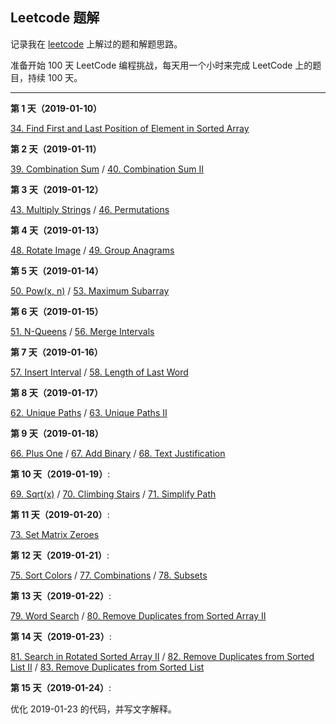 ## Leetcode 题解

记录我在 [leetcode](https://leetcode.com) 上解过的题和解题思路。

准备开始 100 天 LeetCode 编程挑战，每天用一个小时来完成 LeetCode 上的题目，持续 100 天。

---

**第 1 天（2019-01-10）** 

[34. Find First and Last Position of Element in Sorted Array](./solution/034-find-first-and-last-position-of-element-in-sorted-array.md)

**第 2 天（2019-01-11）** 

[39. Combination Sum](./solution/039-combination-sum.md) / [40. Combination Sum II](./solution/040-combination-sum-ii.md)

**第 3 天（2019-01-12）** 

[43. Multiply Strings](./solution/043-multiply-strings.md) / [46. Permutations](./solution/046-permutations.md)

**第 4 天（2019-01-13）**

[48. Rotate Image](./solution/048-rotate-image.md) / [49. Group Anagrams](./solution/049-group-anagrams.md)

**第 5 天（2019-01-14）**

[50. Pow(x, n)](./solution/050-powx-n.md) / [53. Maximum Subarray](./solution/053-maximum-subarray.md)

**第 6 天（2019-01-15）**

[51. N-Queens](./solution/051-n-queens.md) / [56. Merge Intervals](./solution/056-merge-intervals.md)

**第 7 天（2019-01-16）**

[57. Insert Interval](./solution/057-insert-interval.md) / [58. Length of Last Word](./solution/058-length-of-last-word.md)

**第 8 天（2019-01-17）**

[62. Unique Paths](./solution/062-unique-paths.md) / [63. Unique Paths II](./solution/063-unique-paths-ii.md)

**第 9 天（2019-01-18）**

[66. Plus One](./solution/066-plus-one.md) / [67. Add Binary](./solution/067-add-binary.md) / [68. Text Justification](./solution/068-text-justification.md)

**第 10 天（2019-01-19）**: 

[69. Sqrt(x)](./solution/069-sqrtx.md) / [70. Climbing Stairs](./solution/070-climbing-stairs.md) / [71. Simplify Path](./solution/071-simplify-path.md)

**第 11 天（2019-01-20）**:

[73. Set Matrix Zeroes](./solution/073-set-matrix-zeroes.md)

**第 12 天（2019-01-21）**:

[75. Sort Colors](./solution/075-sort-colors.md) / [77. Combinations](./solution/077-combinations.md) / [78. Subsets](./solution/078-subsets.md)

**第 13 天（2019-01-22）**:

[79. Word Search](./solution/079-word-search.md) / [80. Remove Duplicates from Sorted Array II](./solution/080-remove-duplicates-from-sorted-array-ii.md)

**第 14 天（2019-01-23）**:

[81. Search in Rotated Sorted Array II](./solution/081-search-in-rotated-sorted-array-ii.md) / [82. Remove Duplicates from Sorted List II](./solution/082-remove-duplicates-from-sorted-list-ii.md) / [83. Remove Duplicates from Sorted List](./solution/083-remove-duplicates-from-sorted-list.md)

**第 15 天（2019-01-24）**:

优化 2019-01-23 的代码，并写文字解释。